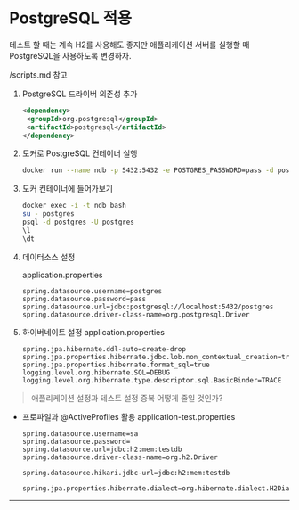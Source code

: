# PostgreSQL 적용

테스트 할 때는 계속 H2를 사용해도 좋지만 애플리케이션 서버를 실행할 때 PostgreSQL을 사용하도록 변경하자.

/scripts.md 참고

1. PostgreSQL 드라이버 의존성 추가

   ```xml
   <dependency>
   	<groupId>org.postgresql</groupId>
   	<artifactId>postgresql</artifactId>
   </dependency>
   ```

2. 도커로 PostgreSQL 컨테이너 실행

   ```sh
   docker run --name ndb -p 5432:5432 -e POSTGRES_PASSWORD=pass -d postgres
   ```

3. 도커 컨테이너에 들어가보기

   ```sh
   docker exec -i -t ndb bash
   su - postgres
   psql -d postgres -U postgres
   \l
   \dt
   ```

4. 데이터소스 설정

   application.properties

   ```properties
   spring.datasource.username=postgres
   spring.datasource.password=pass
   spring.datasource.url=jdbc:postgresql://localhost:5432/postgres
   spring.datasource.driver-class-name=org.postgresql.Driver
   ```

   

5. 하이버네이트 설정
   application.properties

   ```properties
   spring.jpa.hibernate.ddl-auto=create-drop
   spring.jpa.properties.hibernate.jdbc.lob.non_contextual_creation=true
   spring.jpa.properties.hibernate.format_sql=true
   logging.level.org.hibernate.SQL=DEBUG
   logging.level.org.hibernate.type.descriptor.sql.BasicBinder=TRACE
   ```

> 애플리케이션 설정과 테스트 설정 중복 어떻게 줄일 것인가?

* 프로파일과 @ActiveProfiles 활용
  application-test.properties

  ```properties
  spring.datasource.username=sa
  spring.datasource.password=
  spring.datasource.url=jdbc:h2:mem:testdb
  spring.datasource.driver-class-name=org.h2.Driver
  
  spring.datasource.hikari.jdbc-url=jdbc:h2:mem:testdb
  
  spring.jpa.properties.hibernate.dialect=org.hibernate.dialect.H2Dialect
  ```



---

